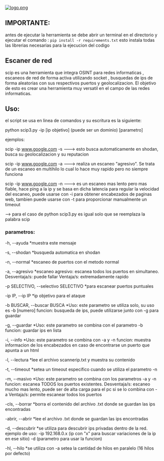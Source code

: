 [![logo.png](https://i.postimg.cc/59Y21Y3Y/logo.png)](https://postimg.cc/Thx6JPBf)

## IMPORTANTE:
antes de ejecutar la herramienta se debe abrir un terminal en el directorio y ejecutar el comando :
`pip install -r requirements.txt`
esto instala todas las librerias necesarias para la ejecucion del codigo

## Escaner de red
scip es una herramienta que integra OSINT para redes informaticas , escaneos de red de forma activa utilizando socket , busquedas de ips de forma aleatorias con sus respectivos puertos y geolocalizacion.
El objetivo de esto es crear una herramienta muy versatil en el campo de las redes informaticas.

## Uso:

el script se usa en linea de comandos y su escritura es la siguiente:

python scip3.py -ip [ip objetivo] (puede ser un dominio)  [parametro]



ejemplos:

scip -ip www.google.com -s ---> esto busca automaticamente en shodan, busca su geolocalizacion y su reputacion

scip -ip www.google.com -a ---> realiza un escaneo "agresivo". Se trata de un escaneo en multihilo lo cual lo hace muy rapido pero no siempre funciona

scip -ip www.google.com -n ---> es un escaneo mas lento pero mas fiable, hace ping a la ip y se basa en dicha latencia para regular la velocidad del escaneo, puede usarse con -i para obtener encabezados de paginas web, tambien puede usarse con -t para proporcionar manualmente un timeout

--> para el caso de python scip3.py es igual solo que se reemplaza la palabra scip

### parametros:
  -h, --ayuda                             *muestra este mensaje

  -s, --shodan                            *busqueda automatica en shodan

  -n, --normal                            *escaneo de puertos con el metodo normal

  -a, --agresivo                          *escaneo agresivo: escanea todos los puertos en simultaneo.
                                            Desventaja/s: puede fallar
                                            Ventaja/s: extremadamente rapido

  -p SELECTIVO, --selectivo SELECTIVO     *para escanear puertos puntuales

  -ip IP, --ip IP                         *ip objetivo para el ataque

  -b BUSCAR, --buscar BUSCA               *Uso: este parametro se utiliza solo, su uso es -b [numero]
                                           funcion: busqueda de ips, puede utilizarse junto con -g para guardar

  -g, --guardar                           *Uso: este parametro se combina con el parametro -b
                                           funcion: guardar ips en lista

  -i, --info                              *Uso: este parametro se combina con -a y -n
                                           funcion: muestra informacion de los encabezados en caso de encontrarse un puerto que apunta a un html

  -l, --lectura                           *lee el archivo scannerip.txt y muestra su contenido

  -t, --timeout                           *setea un timeout especifico cuando se utiliza el parametro -n

  -m, --masivo                            *Uso: este parametro se combina con los parametros -a y -n
                                           funcion: escanea TODOS los puertos existentes. 
                                           Desventaja/s: escaneo mucho mas lento, puede ser de alta carga para el pc si se lo combina con -a
                                           Ventaja/s: permite escanear todos los puertos

  -cls, --borrar                           *borra el contenido del archivo .txt donde se guardan las ips encontradas
 
  -abrir, --abrir                          *lee el archivo .txt donde se guardan las ips encontradas

  -d, --descubrir                          *se utiliza para descubrir ips privadas dentro de la red.
                                            ejemplo de uso:
                                           -ip 192.168.0.x (ip con "x" para buscar variaciones de la ip en ese sitio) -d (parametro para usar la funcion) 
    
  -hl, --hilo                              *se utiliza con -a 
                                            setea la cantidad de hilos en paralelo (16 hilos por defecto)
